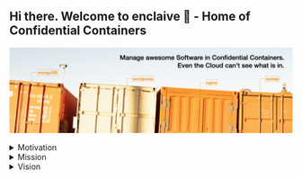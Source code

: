 ## Hi there. Welcome to enclaive 👋 - Home of Confidential Containers 

![enclaive.io](/images/container.jpeg)

<details>
<summary>Motivation </summary>
<br>
Let's be frank. Open-source software is awesome! So many projects have been created the last decades that shaped the software industry. Even enterprises have realized the value and importance of open-source software for business. Instead of reinventing the wheel and writing proprietary software from scratch, enterprises deploy open-source software to build the business applications. The enterprise-wide acceptance of open-source software has helped many community projects to build a sustainable business model around their project, paving the ground to make a living out of a passionate idea. 
<br></br>
Open-source projects employ a variety of business models to solve the challenge of how to make money providing software that is by definition licensed free of charge. Each of these business strategies rests on the premise that users of open-source technologies are willing to purchase additional software features under proprietary licenses, or purchase other services or elements of value that complement the open-source software that is core to the business. This additional value can be, but not limited to, enterprise-grade features and up-time guarantees (often via a service-level agreement) to satisfy business or compliance requirements, performance and efficiency gains by features not yet available in the open source version, legal protection (e.g., indemnification from copyright or patent infringement), or professional support/training/consulting that are typical of proprietary software applications.
<br></br>
In recent years we see a growing interest for <b>managed services</b>. Enterprises use the software without the burden of being in charge of the hosting infrastractures, its availability, as well as the updatability and security of the software. In other words, it's about serving the software functionality on a silver plate. Although enterprises clearly benefit from the premium offering, they are hesistant! The key reason is lack of control. Granting a third party the permission to manage a software applications, raises a lot of trust, security, privacy and compliance issues what does not go along with enterprise policies. In some cases, like in the governmental and public sector managed services are desperately desired, but strictly ruled out due to the named reasoned. Software companies are thus left with the provisioning of first, second and third level support which limits the ability to scale the business.
</details>
<details>
<summary>Mission </summary>
<br>
Our mission is to make open-source software deployable everywhere by everyone. 
</details>
<details>
<summary>Vision </summary>
<br>
The deployment of open-source software in any domain without questioning availability, trust and meaningfulness. </details>
</details>
<!--
**Here are some ideas to get you started:**

🙋‍♀️ A short introduction - what is your organization all about?
🌈 Contribution guidelines - how can the community get involved?
👩‍💻 Useful resources - where can the community find your docs? Is there anything else the community should know?
🍿 Fun facts - what does your team eat for breakfast?
🧙 Remember, you can do mighty things with the power of [Markdown](https://docs.github.com/github/writing-on-github/getting-started-with-writing-and-formatting-on-github/basic-writing-and-formatting-syntax)
-->
